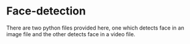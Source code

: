 # Face-detection
There are two python files provided here, one which detects face in an image file and the other detects face in a video file.
